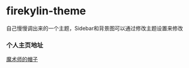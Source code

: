 # firekylin-theme

自己慢慢调出来的一个主题，Sidebar和背景图可以通过修改主题设置来修改

### 个人主页地址
[魔术师的帽子](https://blog.magichc7.com)
